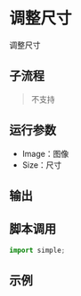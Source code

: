 # 调整尺寸 
调整尺寸

## 子流程
> 不支持


## 运行参数

* Image：图像
* Size：尺寸


## 输出

    


## 脚本调用

```python
import simple;

```

## 示例